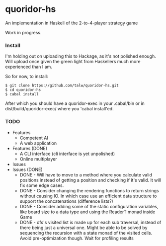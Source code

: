 # quoridor-hs

An implementation in Haskell of the 2-to-4-player strategy game

Work in progress.

### Install
I'm holding out on uploading this to Hackage,
as it's not polished enough.
Will upload once given the green light from
Haskellers much more experienced than I am.

So for now, to install:
~~~ {.bash}
$ git clone https://github.com/talw/quoridor-hs.git
$ cd quoridor-hs
$ cabal install
~~~

After which you should have a quoridor-exec in your .cabal/bin
or in dist/build/quoridor-exec/ where you 'cabal install'ed.

### TODO
- Features
    - Competent AI
    - A web application
- Features (DONE)
    - A CLI interface (cli interface is yet unpolished)
    - Online multiplayer
- Issues
- Issues (DONE)
    - DONE - Will have to move to a method where you calculate valid positions
      instead of getting a position and checking if it's valid.
      It will fix some edge cases.
    - DONE - Consider changing the rendering functions to return strings without
      causing IO. In which case use an efficient data structure to support
      the concatenations (difference lists?)
    - DONE - Consider adding some of the static configuration variables, like
      board size to a data type and using the ReaderT monad inside Game
    - DONE - dfs's visited list is made up for each sub traversal, instead of
      there being just a universal one. Might be able to be solved by
      sequencing the recursion with a state monad of the visited cells.
      Avoid pre-optimization though. Wait for profiling results
